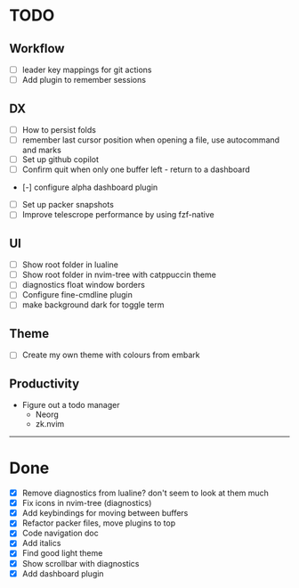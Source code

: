 # TODO

## Workflow
- [ ] leader key mappings for git actions
- [ ] Add plugin to remember sessions

## DX
- [ ] How to persist folds
- [ ] remember last cursor position when opening a file, use autocommand and marks
- [ ] Set up github copilot
- [ ] Confirm quit when only one buffer left
      - return to a dashboard
- [-] configure alpha dashboard plugin
- [ ] Set up packer snapshots
- [ ] Improve telescrope performance by using fzf-native

## UI
- [ ] Show root folder in lualine
- [ ] Show root folder in nvim-tree with catppuccin theme
- [ ] diagnostics float window borders 
- [ ] Configure fine-cmdline plugin
- [ ] make background dark for toggle term

## Theme
- [ ] Create my own theme with colours from embark  

## Productivity
- Figure out a todo manager
  - Neorg
  - zk.nvim


---


# Done
- [X] Remove diagnostics from lualine? don't seem to look at them much
- [X] Fix icons in nvim-tree (diagnostics)
- [X] Add keybindings for moving between buffers
- [X] Refactor packer files, move plugins to top
- [X] Code navigation doc
- [X] Add italics 
- [X] Find good light theme
- [X] Show scrollbar with diagnostics
- [X] Add dashboard plugin
